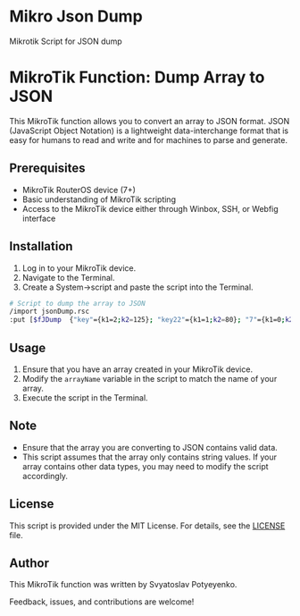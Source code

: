 # Mikro Json Dump
Mikrotik Script for JSON dump

# MikroTik Function: Dump Array to JSON

This MikroTik function allows you to convert an array to JSON format. JSON (JavaScript Object Notation) is a lightweight data-interchange format that is easy for humans to read and write and for machines to parse and generate.

## Prerequisites

- MikroTik RouterOS device (7+)
- Basic understanding of MikroTik scripting
- Access to the MikroTik device either through Winbox, SSH, or Webfig interface

## Installation

1. Log in to your MikroTik device.
2. Navigate to the Terminal.
3. Create a System->script and paste the script into the Terminal.

```bash
# Script to dump the array to JSON
/import jsonDump.rsc
:put [$fJDump  {"key"={k1=2;k2=125}; "key22"={k1=1;k2=80}; "7"={k1=0;k2=8080}}
```

## Usage

1. Ensure that you have an array created in your MikroTik device.
2. Modify the `arrayName` variable in the script to match the name of your array.
3. Execute the script in the Terminal.

## Note

- Ensure that the array you are converting to JSON contains valid data.
- This script assumes that the array only contains string values. If your array contains other data types, you may need to modify the script accordingly.

## License

This script is provided under the MIT License. For details, see the [LICENSE](LICENSE) file.

## Author

This MikroTik function was written by Svyatoslav Potyeyenko. 

Feedback, issues, and contributions are welcome!
